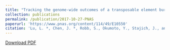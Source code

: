 ```yaml
---
title: "Tracking the genome-wide outcomes of a transposable element burst over decades of amplification"
collection: publications
permalink: /publication/2017-10-27-PNAS
paperurl: 'https://www.pnas.org/content/114/49/E10550'
citation: 'Lu, L. *, Chen, J. *, Robb, S., Okumoto, Y., Stajich, J., and Wessler, S.  (2019). Tracking the genome-wide outcomes of a transposable element burst over decades of amplification. <i>Proc Natl Acad Sci USA </i>. 114:E10550–E10559.'
---
```


<a href='https://www.pnas.org/content/pnas/114/49/E10550.full.pdf'>Download PDF</a>
